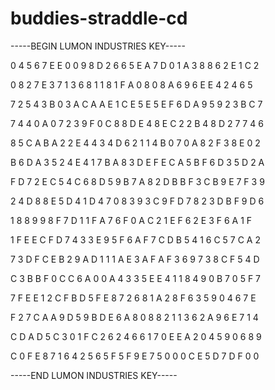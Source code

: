 # buddies-straddle-cd

-----BEGIN LUMON INDUSTRIES KEY-----

0 4 5 6 7 E E 0 0 9 8 D 2 6 6 5 E A 7 D 0 1 A 3 8 8 6 2 E 1 C 2

0 8 2 7 E 3 7 1 3 6 8 1 1 8 1 F A 0 8 0 8 A 6 9 6 E E 4 2 4 6 5

7 2 5 4 3 B 0 3 A C A A E 1 C E 5 E 5 E F 6 D A 9 5 9 2 3 B C 7

7 4 4 0 A 0 7 2 3 9 F 0 C 8 8 D E 4 8 E C 2 2 B 4 8 D 2 7 7 4 6

8 5 C A B A 2 2 E 4 4 3 4 D 6 2 1 1 4 B 0 7 0 A 8 2 F 3 8 E 0 2

B 6 D A 3 5 2 4 E 4 1 7 B A 8 3 D E F E C A 5 B F 6 D 3 5 D 2 A

F D 7 2 E C 5 4 C 6 8 D 5 9 B 7 A 8 2 D B B F 3 C B 9 E 7 F 3 9

2 4 D 8 8 E 5 D 4 1 D 4 7 0 8 3 9 3 C 9 F D 7 8 2 3 D B F 9 D 6

1 8 8 9 9 8 F 7 D 1 1 F A 7 6 F 0 A C 2 1 E F 6 2 E 3 F 6 A 1 F

1 F E E C F D 7 4 3 3 E 9 5 F 6 A F 7 C D B 5 4 1 6 C 5 7 C A 2

7 3 D F C E B 2 9 A D 1 1 1 A E 3 A F A F 3 6 9 7 3 8 C F 5 4 D

C 3 B B F 0 C C 6 A 0 0 A 4 3 3 5 E E 4 1 1 8 4 9 0 B 7 0 5 F 7

7 F E E 1 2 C F B D 5 F E 8 7 2 6 8 1 A 2 8 F 6 3 5 9 0 4 6 7 E

F 2 7 C A A 9 D 5 9 B D E 6 A 8 0 8 8 2 1 1 3 6 2 A 9 6 E 7 1 4

C D A D 5 C 3 0 1 F C 2 6 2 4 6 6 1 7 0 E E A 2 0 4 5 9 0 6 8 9

C 0 F E 8 7 1 6 4 2 5 6 5 F 5 F 9 E 7 5 0 0 0 C E 5 D 7 D F 0 0

-----END LUMON INDUSTRIES KEY-----
